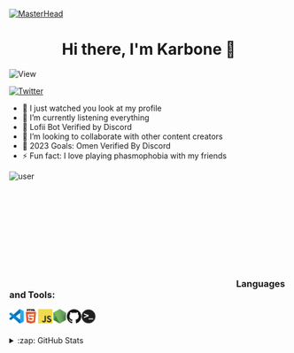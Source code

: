 [![MasterHead](https://1.bp.blogspot.com/-7A4WynwLsMw/XbBpCXG8fHI/AAAAAAAAMt4/uOa1bpLskYgrwGbllhSu2SDj_Mig8SXJQCLcBGAsYHQ/s1600/2000_600px.gif)](https://karbonedev.github.io/)

<h1 align="center"> Hi there, I'm Karbone 👋 </h1>

![View](https://komarev.com/ghpvc/?username=karbonedev)



[![Twitter](https://img.shields.io/twitter/follow/karbonechad?logo=twitter&style=for-the-badge)](https://twitter.com/KarboneChad)

- 🔭 I just watched you look at my profile
- 🌱 I’m currently listening everything
- 🛴 Lofii Bot Verified by Discord
- 👯 I’m looking to collaborate with other content creators
- 🥅 2023 Goals: Omen Verified By Discord
- ⚡ Fun fact: I love playing phasmophobia with my friends


<p><a href="https://discord.com/users/853646350256308244"> <img align="left" src="https://lanyard.cnrad.dev/api/853646350256308244" height="210" width="410" alt="user" /></a></p>


<br>
<br>
<br>
<br>
<br>
<br>
<br>
<br>
<br>
<br>

### Languages and Tools:

<img align="left" alt="Visual Studio Code" width="26px" src="https://raw.githubusercontent.com/github/explore/80688e429a7d4ef2fca1e82350fe8e3517d3494d/topics/visual-studio-code/visual-studio-code.png" />
<img align="left" alt="HTML5" width="26px" src="https://raw.githubusercontent.com/github/explore/80688e429a7d4ef2fca1e82350fe8e3517d3494d/topics/html/html.png" />
<img align="left" alt="JavaScript" width="26px" src="https://raw.githubusercontent.com/github/explore/80688e429a7d4ef2fca1e82350fe8e3517d3494d/topics/javascript/javascript.png" />
<img align="left" alt="Node.js" width="26px" src="https://raw.githubusercontent.com/github/explore/80688e429a7d4ef2fca1e82350fe8e3517d3494d/topics/nodejs/nodejs.png" />
<img align="left" alt="GitHub" width="26px" src="https://raw.githubusercontent.com/github/explore/78df643247d429f6cc873026c0622819ad797942/topics/github/github.png" />
<img align="left" alt="Terminal" width="26px" src="https://raw.githubusercontent.com/github/explore/80688e429a7d4ef2fca1e82350fe8e3517d3494d/topics/terminal/terminal.png" />

<br /> <br />

</details>

<details>
  <summary>:zap: GitHub Stats</summary>

  <img align="left" alt="Karbone GitHub Stats" src="https://github-readme-stats.vercel.app/api?username=karbonedev&show_icons=true&theme=midnight-purple"/>
